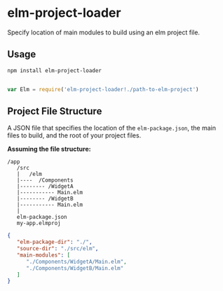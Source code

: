 # elm-project-loader

Specify location of main modules to build using an elm project file. 

## Usage

```bash 
npm install elm-project-loader
```

```javascript

var Elm = require('elm-project-loader!./path-to-elm-project')
```

## Project File Structure

A JSON file that specifies the location of the `elm-package.json`, the main files to build, and the root of your project files.

**Assuming the file structure:**

```
/app
   /src
   |   /elm
   |----  /Components
   |-------- /WidgetA
   |----------- Main.elm
   |-------- /WidgetB
   |----------- Main.elm
   |
   elm-package.json
   my-app.elmproj
```  

```json
{
   "elm-package-dir": "./",
   "source-dir": "./src/elm",
   "main-modules": [
      "./Components/WidgetA/Main.elm",
      "./Components/WidgetB/Main.elm"
   ]
}
```

